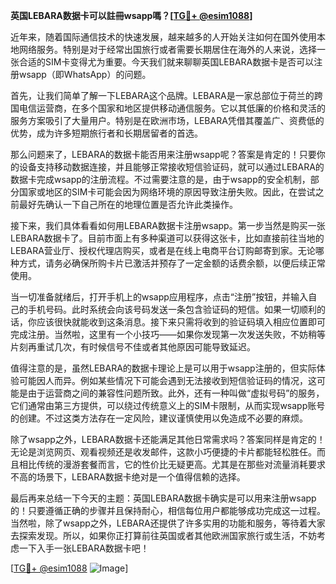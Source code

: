 **英国LEBARA数据卡可以註冊wsapp嗎？[[TG💪+ @esim1088](https://t.me/s/esim1088)]**

近年来，随着国际通信技术的快速发展，越来越多的人开始关注如何在国外使用本地网络服务。特别是对于经常出国旅行或者需要长期居住在海外的人来说，选择一张合适的SIM卡变得尤为重要。今天我们就来聊聊英国LEBARA数据卡是否可以注册wsapp（即WhatsApp）的问题。

首先，让我们简单了解一下LEBARA这个品牌。LEBARA是一家总部位于荷兰的跨国电信运营商，在多个国家和地区提供移动通信服务。它以其低廉的价格和灵活的服务方案吸引了大量用户。特别是在欧洲市场，LEBARA凭借其覆盖广、资费低的优势，成为许多短期旅行者和长期居留者的首选。

那么问题来了，LEBARA的数据卡能否用来注册wsapp呢？答案是肯定的！只要你的设备支持移动数据连接，并且能够正常接收短信验证码，就可以通过LEBARA的数据卡完成wsapp的注册流程。不过需要注意的是，由于wsapp的安全机制，部分国家或地区的SIM卡可能会因为网络环境的原因导致注册失败。因此，在尝试之前最好先确认一下自己所在的地理位置是否允许此类操作。

接下来，我们具体看看如何用LEBARA数据卡注册wsapp。第一步当然是购买一张LEBARA数据卡了。目前市面上有多种渠道可以获得这张卡，比如直接前往当地的LEBARA营业厅、授权代理店购买，或者是在线上电商平台订购邮寄到家。无论哪种方式，请务必确保所购卡片已激活并预存了一定金额的话费余额，以便后续正常使用。

当一切准备就绪后，打开手机上的wsapp应用程序，点击“注册”按钮，并输入自己的手机号码。此时系统会向该号码发送一条包含验证码的短信。如果一切顺利的话，你应该很快就能收到这条消息。接下来只需将收到的验证码填入相应位置即可完成注册。当然啦，这里有一个小技巧——如果你发现第一次发送失败，不妨稍等片刻再重试几次，有时候信号不佳或者其他原因可能导致延迟。

值得注意的是，虽然LEBARA的数据卡理论上是可以用于wsapp注册的，但实际体验可能因人而异。例如某些情况下可能会遇到无法接收到短信验证码的情况，这可能是由于运营商之间的兼容性问题所致。此外，还有一种叫做“虚拟号码”的服务，它们通常由第三方提供，可以绕过传统意义上的SIM卡限制，从而实现wsapp账号的创建。不过这类方法存在一定风险，建议谨慎使用以免造成不必要的麻烦。

除了wsapp之外，LEBARA数据卡还能满足其他日常需求吗？答案同样是肯定的！无论是浏览网页、观看视频还是收发邮件，这款小巧便捷的卡片都能轻松胜任。而且相比传统的漫游套餐而言，它的性价比无疑更高。尤其是在那些对流量消耗要求不高的场景下，LEBARA数据卡绝对是一个值得信赖的选择。

最后再来总结一下今天的主题：英国LEBARA数据卡确实是可以用来注册wsapp的！只要遵循正确的步骤并且保持耐心，相信每位用户都能够成功完成这一过程。当然啦，除了wsapp之外，LEBARA还提供了许多实用的功能和服务，等待着大家去探索发现。所以，如果你正打算前往英国或者其他欧洲国家旅行或生活，不妨考虑一下入手一张LEBARA数据卡吧！

[[TG💪+ @esim1088](https://t.me/s/esim1088) ![Image](https://i.postimg.cc/4NQfJmqS/Snipaste-2025-05-13-00-14-12.png)]